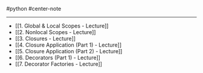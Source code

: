 #python #center-note 

---

- [[1. Global & Local Scopes - Lecture]]
- [[2. Nonlocal Scopes - Lecture]]
- [[3. Closures - Lecture]]
- [[4. Closure Application (Part 1) - Lecture]]
- [[5. Closure Application (Part 2) - Lecture]]
- [[6.  Decorators (Part 1) - Lecture]]
- [[7. Decorator Factories - Lecture]]